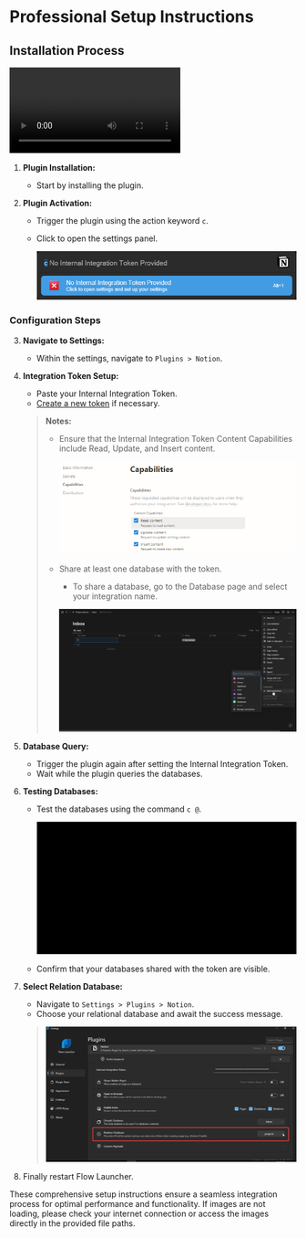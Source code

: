 # Professional Setup Instructions

## Installation Process

   ![Configuration Steps](assets/ConfigurationSteps.mp4)
   
1. **Plugin Installation:**
   - Start by installing the plugin.

2. **Plugin Activation:**
   - Trigger the plugin using the action keyword `c`.
   - Click to open the settings panel.

     ![No API Image](assets/screenshots/ErrorIIT.png)

### Configuration Steps

3. **Navigate to Settings:**
   - Within the settings, navigate to `Plugins > Notion`.

4. **Integration Token Setup:**
   - Paste your Internal Integration Token.
   - [Create a new token](https://www.notion.so/my-integrations) if necessary.


   > **Notes:**
   > - Ensure that the Internal Integration Token Content Capabilities include Read, Update, and Insert content.
   >   
   >     ![Token Capabilities Image](assets/screenshots/TokenCapabilities.png)
   >
   > - Share at least one database with the token.
   >    - To share a database, go to the Database page and select your integration name.
   >      
   >     ![Full Database Sharing Image](assets/screenshots/FullDB.png)

5. **Database Query:**
   - Trigger the plugin again after setting the Internal Integration Token.
   - Wait while the plugin queries the databases.

6. **Testing Databases:**
   - Test the databases using the command `c @`.
    
     ![Choose Relation Database Image](assets/gif/DatabaseSelection.gif)

   - Confirm that your databases shared with the token are visible.

8. **Select Relation Database:**
   - Navigate to `Settings > Plugins > Notion`.
   - Choose your relational database and await the success message.

   > ![Choose Relation Database Image](assets/screenshots/RelationSelection.png)

9. Finally restart Flow Launcher.

These comprehensive setup instructions ensure a seamless integration process for optimal performance and functionality. If images are not loading, please check your internet connection or access the images directly in the provided file paths.
